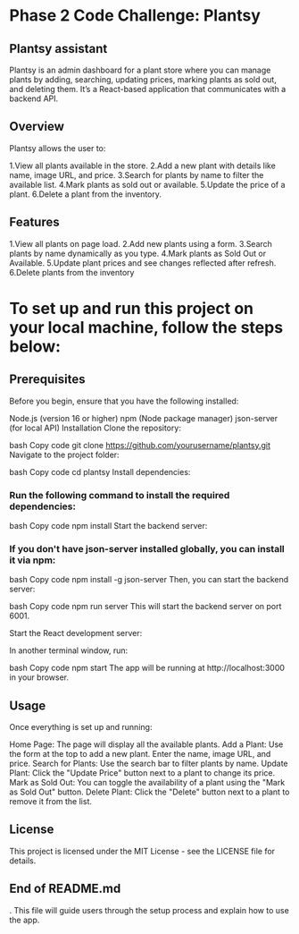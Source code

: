 # Phase 2 Code Challenge: Plantsy

## Plantsy assistant

Plantsy is an admin dashboard for a plant store where you can manage plants by adding, searching, updating prices, marking plants as sold out, and deleting them. It’s a React-based application that communicates with a backend API.

## Overview

Plantsy allows the user to:

1.View all plants available in the store.
2.Add a new plant with details like name, image URL, and price.
3.Search for plants by name to filter the available list.
4.Mark plants as sold out or available.
5.Update the price of a plant.
6.Delete a plant from the inventory.

## Features

1.View all plants on page load.
2.Add new plants using a form.
3.Search plants by name dynamically as you type.
4.Mark plants as Sold Out or Available.
5.Update plant prices and see changes reflected after refresh.
6.Delete plants from the inventory

# To set up and run this project on your local machine, follow the steps below:

## Prerequisites

Before you begin, ensure that you have the following installed:

Node.js (version 16 or higher)
npm (Node package manager)
json-server (for local API)
Installation
Clone the repository:

bash
Copy code
git clone https://github.com/yourusername/plantsy.git
Navigate to the project folder:

bash
Copy code
cd plantsy
Install dependencies:

### Run the following command to install the required dependencies:

bash
Copy code
npm install
Start the backend server:

### If you don't have json-server installed globally, you can install it via npm:

bash
Copy code
npm install -g json-server
Then, you can start the backend server:

bash
Copy code
npm run server
This will start the backend server on port 6001.

Start the React development server:

In another terminal window, run:

bash
Copy code
npm start
The app will be running at http://localhost:3000 in your browser.

## Usage

Once everything is set up and running:

Home Page: The page will display all the available plants.
Add a Plant: Use the form at the top to add a new plant. Enter the name, image URL, and price.
Search for Plants: Use the search bar to filter plants by name.
Update Plant: Click the "Update Price" button next to a plant to change its price.
Mark as Sold Out: You can toggle the availability of a plant using the "Mark as Sold Out" button.
Delete Plant: Click the "Delete" button next to a plant to remove it from the list.

## License
This project is licensed under the MIT License - see the LICENSE file for details.

## End of README.md
. This file will guide users through the setup process and explain how to use the app.



